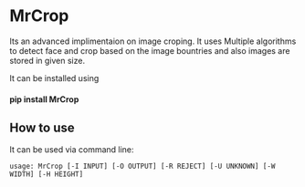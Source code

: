 # MrCrop

Its an advanced implimentaion on image croping. It uses Multiple algorithms to detect face and crop based on the image bountries and also images are stored in given size.

It can be installed using 

#### pip install MrCrop

## How to use
It can be used via command line:

	usage: MrCrop [-I INPUT] [-O OUTPUT] [-R REJECT] [-U UNKNOWN] [-W WIDTH] [-H HEIGHT]


